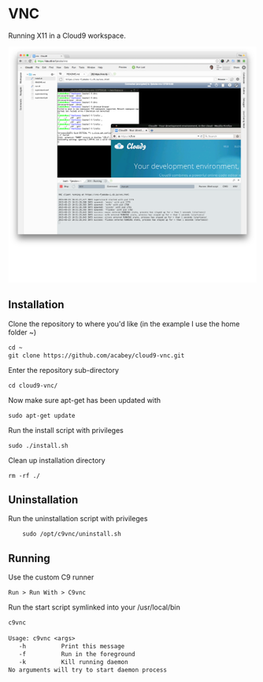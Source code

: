 VNC
===

Running X11 in a Cloud9 workspace.

![Screen Shot](screenshot.png)

Installation
------------


Clone the repository to where you'd like (in the example I use the home folder ~)
    
    
    cd ~
    git clone https://github.com/acabey/cloud9-vnc.git
    

Enter the repository sub-directory

    cd cloud9-vnc/

Now make sure apt-get has been updated with 

    sudo apt-get update

Run the install script with privileges

    sudo ./install.sh
    
Clean up installation directory
    
    rm -rf ./

Uninstallation
--------------

Run the uninstallation script with privileges

        sudo /opt/c9vnc/uninstall.sh
    

Running
-------

Use the custom C9 runner

    Run > Run With > C9vnc
    
Run the start script symlinked into your /usr/local/bin
    
    
    c9vnc
    
    Usage: c9vnc <args>
       -h          Print this message
       -f          Run in the foreground
       -k          Kill running daemon
    No arguments will try to start daemon process
    
